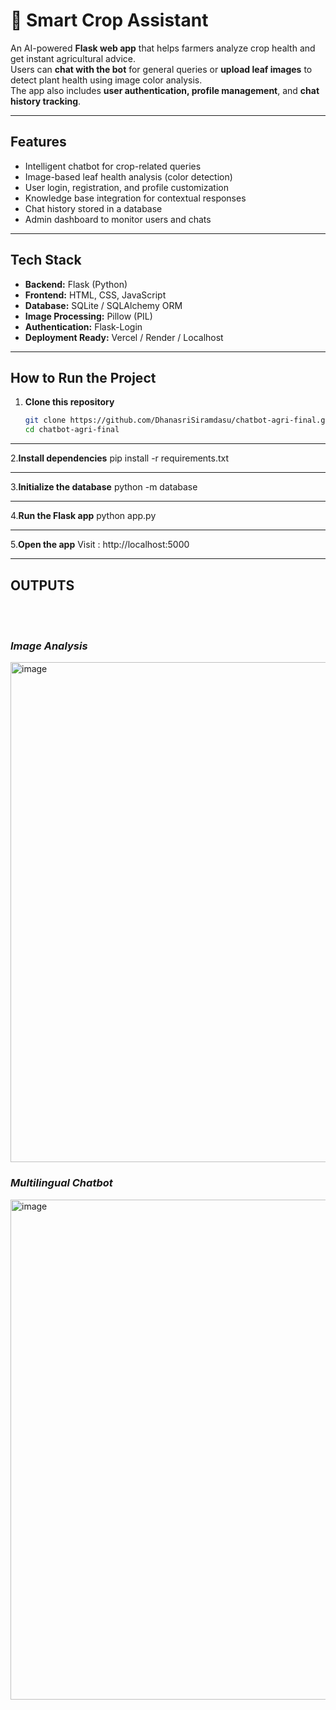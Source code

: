 # 🌾 Smart Crop Assistant

An AI-powered **Flask web app** that helps farmers analyze crop health and get instant agricultural advice.  
Users can **chat with the bot** for general queries or **upload leaf images** to detect plant health using image color analysis.  
The app also includes **user authentication, profile management**, and **chat history tracking**.

---

##  Features

-  Intelligent chatbot for crop-related queries  
-  Image-based leaf health analysis (color detection)  
-  User login, registration, and profile customization  
-  Knowledge base integration for contextual responses  
-  Chat history stored in a database  
-  Admin dashboard to monitor users and chats  

---

##  Tech Stack

- **Backend:** Flask (Python)  
- **Frontend:** HTML, CSS, JavaScript  
- **Database:** SQLite / SQLAlchemy ORM  
- **Image Processing:** Pillow (PIL)  
- **Authentication:** Flask-Login  
- **Deployment Ready:** Vercel / Render / Localhost  

---

##  How to Run the Project

1. **Clone this repository**
   ```bash
   git clone https://github.com/DhanasriSiramdasu/chatbot-agri-final.git
   cd chatbot-agri-final

---
   
2.**Install dependencies**
   pip install -r requirements.txt

---

3.**Initialize the database**
  python -m database

---

4.**Run the Flask app**
   python app.py

---

5.**Open the app**
  Visit : http://localhost:5000

---

<h2>OUTPUTS</h2></br>
</br>
<i><h3>Image Analysis</h3></i>
<img width="800" height="800" alt="image" src="https://github.com/user-attachments/assets/988a318e-0553-4ce6-81d7-487b6aec50dd" /></br>
<i><h3>Multilingual Chatbot</h3></i>
<img width="800" height="800" alt="image" src="https://github.com/user-attachments/assets/2cf5a628-6f99-46fc-a011-a27a848d6ed5" />


